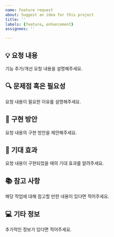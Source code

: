 ```yaml
---
name: Feature request
about: Suggest an idea for this project
title: ''
labels: {feature, enhancement}
assignees: ''

---
```


## 💡 요청 내용
기능 추가/개선 요청 내용을 설명해주세요.

## 🔍 문제점 혹은 필요성
요청 내용이 필요한 이유를 설명해주세요.

## 🚀 구현 방안
요청 내용의 구현 방안을 제안해주세요.

## 🎉 기대 효과
요청 내용이 구현되었을 때의 기대 효과를 알려주세요.

## 📚 참고 사항
해당 작업에 대해 참고할 만한 내용이 있다면 적어주세요.

## 💻 기타 정보
추가적인 정보가 있다면 적어주세요.
